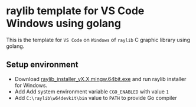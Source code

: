 # raylib template for VS Code Windows using golang
This is the template for `VS Code` on `Windows` of `raylib` C graphic library using golang.  

## Setup environment
* Download [raylib_installer_vX.X.mingw.64bit.exe](https://github.com/raysan5/raylib/releases) and run raylib installer for Windows.  
* Add Add system environment variable `CGO_ENABLED` with value `1`
* Add `C:\raylib\w64devkit\bin` value to `PATH` to provide Go compiler  
